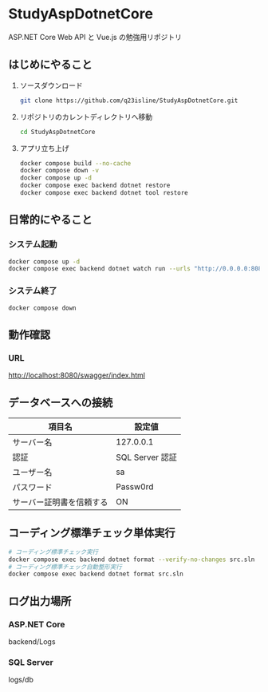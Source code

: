 # StudyAspDotnetCore

ASP.NET Core Web API と Vue.js の勉強用リポジトリ

## はじめにやること

1. ソースダウンロード

    ```bash
    git clone https://github.com/q23isline/StudyAspDotnetCore.git
    ```

2. リポジトリのカレントディレクトリへ移動

    ```bash
    cd StudyAspDotnetCore
    ```

3. アプリ立ち上げ

    ```bash
    docker compose build --no-cache
    docker compose down -v
    docker compose up -d
    docker compose exec backend dotnet restore
    docker compose exec backend dotnet tool restore
    ```

## 日常的にやること

### システム起動

```bash
docker compose up -d
docker compose exec backend dotnet watch run --urls "http://0.0.0.0:8080"
```

### システム終了

```bash
docker compose down
```

## 動作確認

### URL

<http://localhost:8080/swagger/index.html>

## データベースへの接続

| 項目名                   | 設定値          |
| ------------------------ | --------------- |
| サーバー名               | 127.0.0.1       |
| 認証                     | SQL Server 認証 |
| ユーザー名               | sa              |
| パスワード               | Passw0rd        |
| サーバー証明書を信頼する | ON              |

## コーディング標準チェック単体実行

```bash
# コーディング標準チェック実行
docker compose exec backend dotnet format --verify-no-changes src.sln
# コーディング標準チェック自動整形実行
docker compose exec backend dotnet format src.sln
```

## ログ出力場所

### ASP.NET Core

backend/Logs

### SQL Server

logs/db

